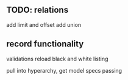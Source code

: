TODO:
relations
----------
add limit and offset
add union

record functionality
--------------------
validations
reload
black and white listing


pull into hyperarchy, get model specs passing